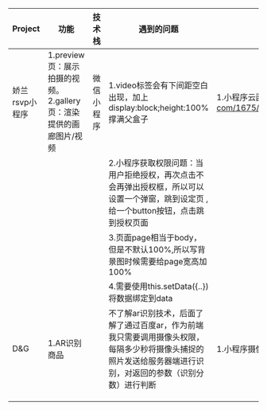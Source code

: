 | Project        | 功能                                                         | 技术栈     | 遇到的问题                                                   | 学会                                                         | 说明 |
| -------------- | ------------------------------------------------------------ | ---------- | ------------------------------------------------------------ | ------------------------------------------------------------ | ---- |
| 娇兰rsvp小程序 | 1.preview页：展示拍摄的视频。2.gallery页：渲染提供的画廊图片/视频 | 微信小程序 | 1.video标签会有下间距空白出现，加上display:block;height:100%撑满父盒子 | 1.小程序云函数使用：https://www.qdmmz.cn/378406712qq-com/1675/%e5%be%ae%e4%bf%a1%e5%b0%8f%e7%a8%8b%e5%ba%8f%e4%ba%91%e5%87%bd%e6%95%b0%e4%bd%bf%e7%94%a8/ |      |
|                |                                                              |            | 2.小程序获取权限问题：当用户拒绝授权，再次点击不会再弹出授权框，所以可以设置一个弹窗，跳到设定页 ,给一个button按钮，点击跳到授权页面 |                                                              |      |
|                |                                                              |            | 3.页面page相当于body，但是不默认100%,所以写背景图时候需要给page宽高加100% |                                                              |      |
|                |                                                              |            | 4.需要使用this.setData({..}) 将数据绑定到data                |                                                              |      |
| D&G            | 1.AR识别商品                                                 |            | 不了解ar识别技术，后面了解了通过百度ar，作为前端我只需要调用摄像头权限，每隔多少秒将摄像头捕捉的照片发送给服务器端进行识别，对返回的参数（识别分数）进行判断 | 1.小程序摄像头组件调用 2.调用第三方ar识别流程                |      |
|                |                                                              |            |                                                              |                                                              |      |
|                |                                                              |            |                                                              |                                                              |      |
|                |                                                              |            |                                                              |                                                              |      |

